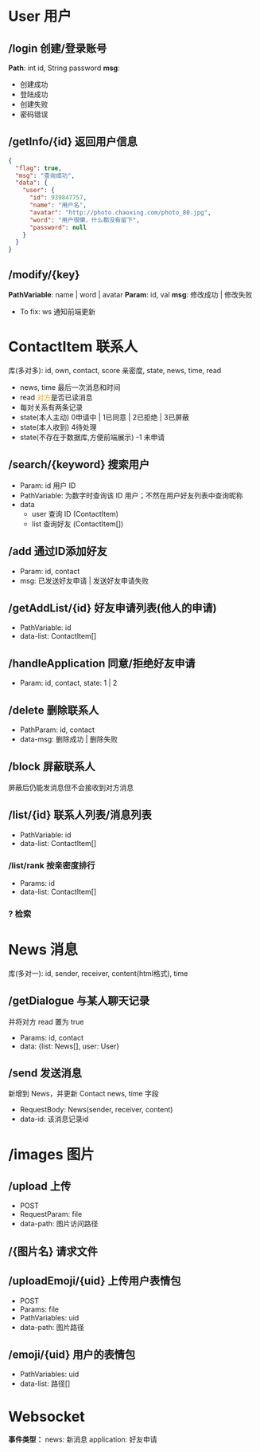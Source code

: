 # User 用户

## /login 创建/登录账号
**Path**: int id, String password
**msg**: 
+ 创建成功
+ 登陆成功
+ 创建失败
+ 密码错误

## /getInfo/{id} 返回用户信息

```json
{
  "flag": true,
  "msg": "查询成功",
  "data": {
    "user": {
      "id": 939847757,
      "name": "用户名",
      "avatar": "http://photo.chaoxing.com/photo_80.jpg",
      "word": "用户很懒，什么都没有留下",
      "password": null
    }
  }
}
```

## /modify/{key}
**PathVariable**: name | word | avatar
**Param**: id, val
**msg**: 修改成功 | 修改失败
+ To fix: ws 通知前端更新

# ContactItem 联系人
库(多对多): id, own, contact, score 亲密度, state, news, time, read
+ news, time 最后一次消息和时间
+ read <span style="color:orange">对方</span>是否已读消息
+ 每对关系有两条记录
+ state(本人主动) 0申请中 | 1已同意 | 2已拒绝 | 3已屏蔽
+ state(本人收到) 4待处理
+ state(不存在于数据库,方便前端展示) -1 未申请

## /search/{keyword} 搜索用户
+ Param: id 用户 ID
+ PathVariable: 为数字时查询该 ID 用户；不然在用户好友列表中查询昵称
+ data
  + user 查询 ID (ContactItem)
  + list 查询好友 (ContactItem[])

## /add 通过ID添加好友
+ Param: id, contact
+ msg: 已发送好友申请 | 发送好友申请失败

## /getAddList/{id} 好友申请列表(他人的申请)
+ PathVariable: id
+ data-list: ContactItem[]

## /handleApplication 同意/拒绝好友申请
+ Param: id, contact, state: 1 | 2

## /delete 删除联系人
+ PathParam: id, contact
+ data-msg: 删除成功 | 删除失败

## /block 屏蔽联系人
屏蔽后仍能发消息但不会接收到对方消息

## /list/{id} 联系人列表/消息列表
+ PathVariable: id
+ data-list: ContactItem[]

### /list/rank 按亲密度排行
+ Params: id
+ data-list: ContactItem[]

### ? 检索

# News 消息
库(多对一): id, sender, receiver, content(html格式), time

## /getDialogue 与某人聊天记录
并将对方 read 置为 true
+ Params: id, contact
+ data: {list: News[], user: User}

## /send 发送消息
新增到 News，并更新 Contact news, time 字段
+ RequestBody: News(sender, receiver, content)
+ data-id: 该消息记录id

# /images 图片

## /upload 上传
+ POST
+ RequestParam: file
+ data-path: 图片访问路径

## /{图片名} 请求文件

## /uploadEmoji/{uid} 上传用户表情包
+ POST
+ Params: file
+ PathVariables: uid
+ data-path: 图片路径

## /emoji/{uid} 用户的表情包
+ PathVariables: uid
+ data-list: 路径[]

# Websocket
**事件类型：**
news: 新消息
application: 好友申请